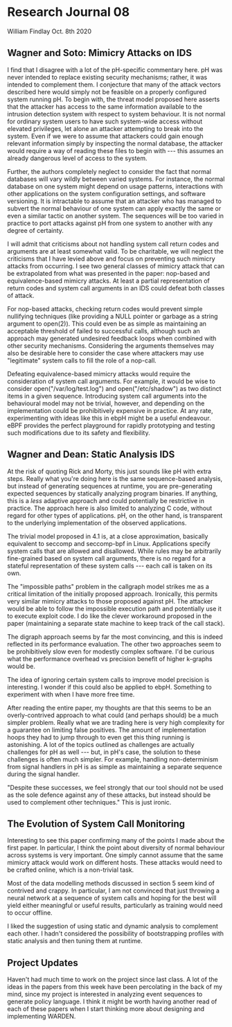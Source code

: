 # Research Journal 08

William Findlay
Oct. 8th 2020

## Wagner and Soto: Mimicry Attacks on IDS

I find that I disagree with a lot of the pH-specific commentary here. pH was
never intended to replace existing security mechanisms; rather, it was intended
to complement them. I conjecture that many of the attack vectors described here
would simply not be feasible on a properly configured system running pH. To
begin with, the threat model proposed here asserts that the attacker has access
to the same information available to the intrusion detection system with respect
to system behaviour. It is not normal for ordinary system users to have such
system-wide access without elevated privileges, let alone an attacker attempting
to break into the system. Even if we were to assume that attackers could gain
enough relevant information simply by inspecting the normal database, the attacker
would require a way of reading these files to begin with --- this assumes an
already dangerous level of access to the system.

Further, the authors completely neglect to consider the fact that normal databases
will vary wildly between varied systems. For instance, the normal database on
one system might depend on usage patterns, interactions with other applications
on the system configuration settings, and software versioning. It is intractable
to assume that an attacker who has managed to subvert the normal behaviour of
one system can apply exactly the same or even a similar tactic on another system.
The sequences will be too varied in practice to port attacks against pH from
one system to another with any degree of certainty.

I will admit that criticisms about not handling system call return codes and
arguments are at least somewhat valid. To be charitable, we will neglect the
criticisms that I have levied above and focus on preventing such mimicry attacks
from occurring. I see two general classes of mimicry attack that can be
extrapolated from what was presented in the paper: nop-based and
equivalence-based mimicry attacks. At least a partial representation of return
codes and system call arguments in an IDS could defeat both classes of attack.

For nop-based attacks, checking return codes would prevent simple nullifying
techniques (like providing a NULL pointer or garbage as a string argument to
open(2)). This could even be as simple as maintaining an acceptable threshold of
failed to successful calls, although such an approach may generated undesired
feedback loops when combined with other security mechanisms. Considering the
arguments themselves may also be desirable here to consider the case where
attackers may use "legitimate" system calls to fill the role of a nop-call.

Defeating equivalence-based mimicry attacks would require the consideration of
system call arguments. For example, it would be wise to consider
open("/var/log/test.log") and open("/etc/shadow") as two distinct items in
a given sequence. Introducing system call arguments into the behavioural
model may not be trivial, however, and depending on the implementation could
be prohibitively expensive in practice. At any rate, experimenting with ideas
like this in ebpH might be a useful endeavour. eBPF provides the perfect playground
for rapidly prototyping and testing such modifications due to its safety
and flexibility.

## Wagner and Dean: Static Analysis IDS

At the risk of quoting Rick and Morty, this just sounds like pH with extra
steps. Really what you're doing here is the same sequence-based analysis, but
instead of generating sequences at runtime, you are pre-generating expected
sequences by statically analyzing program binaries. If anything, this is
a _less_ adaptive approach and could potentially be restrictive in practice. The
approach here is also limited to analyzing C code, without regard for other
types of applications. pH, on the other hand, is transparent to the underlying
implementation of the observed applications.

The trivial model proposed in 4.1 is, at a close approximation, basically
equivalent to seccomp and seccomp-bpf in Linux. Applications specify system
calls that are allowed and disallowed. While rules may be arbitrarily
fine-grained based on system call arguments, there is no regard for a stateful
representation of these system calls --- each call is taken on its own.

The "impossible paths" problem in the callgraph model strikes me as a critical
limitation of the initially proposed approach. Ironically, this permits very
similar mimicry attacks to those proposed against pH. The attacker would be able
to follow the impossible execution path and potentially use it to execute
exploit code. I do like the clever workaround proposed in the paper (maintaining
a separate state machine to keep track of the call stack).

The digraph approach seems by far the most convincing, and this is indeed
reflected in its performance evaluation. The other two approaches seem to be
prohibitively slow even for modestly complex software. I'd be curious what the
performance overhead vs precision benefit of higher k-graphs would be.

The idea of ignoring certain system calls to improve model precision is
interesting. I wonder if this could also be applied to ebpH. Something to
experiment with when I have more free time.

After reading the entire paper, my thoughts are that this seems to be an
overly-contrived approach to what could (and perhaps should) be a much simpler
problem. Really what we are trading here is very high complexity for a guarantee
on limiting false positives. The amount of implementation hoops they had to jump
through to even get this thing running is astonishing. A lot of the topics
outlined as challenges are actually challenges for pH as well --- but, in pH's
case, the solution to these challenges is often much simpler. For example,
handling non-determinism from signal handlers in pH is as simple as maintaining
a separate sequence during the signal handler.

"Despite these successes,  we feel strongly that our tool should not be used as
the sole defence against any of these attacks,  but  instead  should  be  used
to  complement  other techniques." This is just ironic.

## The Evolution of System Call Monitoring

Interesting to see this paper confirming many of the points I made about the
first paper. In particular, I think the point about diversity of normal behaviour
across systems is very important. One simply cannot assume that the same mimicry
attack would work on different hosts. These attacks would need to be crafted online,
which is a non-trivial task.

Most of the data modelling methods discussed in section 5 seem kind of contrived
and crappy. In particular, I am not convinced that just throwing a neural network
at a sequence of system calls and hoping for the best will yield either meaningful
or useful results, particularly as training would need to occur offline.

I liked the suggestion of using static and dynamic analysis to complement each
other. I hadn't considered the possibility of bootstrapping profiles with static
analysis and then tuning them at runtime.

## Project Updates

Haven't had much time to work on the project since last class. A lot of the
ideas in the papers from this week have been percolating in the back of my mind,
since my project is interested in analyzing event sequences to generate policy
language. I think it might be worth having another read of each of these papers
when I start thinking more about designing and implementing WARDEN.
